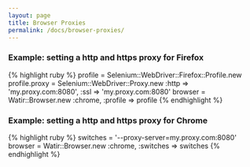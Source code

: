 ```yaml
---
layout: page
title: Browser Proxies
permalink: /docs/browser-proxies/
---
```


### Example: setting a http and https proxy for Firefox

{% highlight ruby %}
profile = Selenium::WebDriver::Firefox::Profile.new
profile.proxy = Selenium::WebDriver::Proxy.new :http => 'my.proxy.com:8080', :ssl => 'my.proxy.com:8080'
browser = Watir::Browser.new :chrome, :profile => profile
{% endhighlight %}

### Example: setting a http and https proxy for Chrome

{% highlight ruby %}
switches = '--proxy-server=my.proxy.com:8080'
browser = Watir::Browser.new :chrome, :switches => switches
{% endhighlight %}
